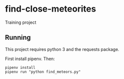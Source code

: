 # find-close-meteorites
Training project

## Running

This project requires python 3 and the requests package.

First install pipenv. Then:

```
pipenv install
pipenv run "python find_meteors.py"
```
